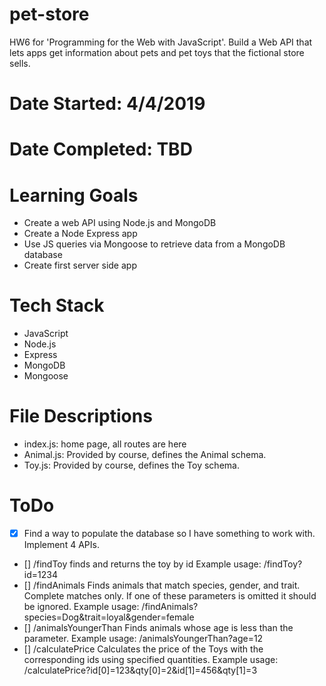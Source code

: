 # pet-store
HW6 for 'Programming for the Web with JavaScript'. Build a Web API that lets apps
get information about pets and pet toys that the fictional store sells.
# Date Started: 4/4/2019
# Date Completed: TBD
# Learning Goals
- Create a web API using Node.js and MongoDB
- Create a Node Express app
- Use JS queries via Mongoose to retrieve data from a MongoDB database
- Create first server side app
# Tech Stack
- JavaScript
- Node.js
- Express
- MongoDB
- Mongoose
# File Descriptions
- index.js: home page, all routes are here
- Animal.js: Provided by course, defines the Animal schema.
- Toy.js:  Provided by course, defines the Toy schema.
# ToDo
- [X] Find a way to populate the database so I have something to work with.
Implement 4 APIs.
- [] /findToy       finds and returns the toy by id
    Example usage: /findToy?id=1234
- [] /findAnimals   Finds animals that match species, gender, and trait. Complete
    matches only. If one of these parameters is omitted it should be ignored.
    Example usage: /findAnimals?species=Dog&trait=loyal&gender=female
- [] /animalsYoungerThan Finds animals whose age is less than the parameter.
    Example usage: /animalsYoungerThan?age=12
- [] /calculatePrice  Calculates the price of the Toys with the corresponding ids
    using specified quantities.
    Example usage: /calculatePrice?id[0]=123&qty[0]=2&id[1]=456&qty[1]=3
